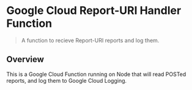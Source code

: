 # Google Cloud Report-URI Handler Function
> A function to recieve Report-URI reports and log them.

## Overview

This is a Google Cloud Function running on Node that will read POSTed reports, and log them to Google Cloud Logging.